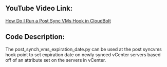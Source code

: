 ## YouTube Video Link:

[How Do I Run a Post Sync VMs Hook in CloudBolt](https://www.youtube.com/watch?v=cLFWfntRN_A&list=PLGLC4DTwkytPhA7366eQ-xvWMVlf962Nk&index=4&ab_channel=CloudBoltSoftware)

## Code Description:
The post_synch_vms_expiration_date.py can be used at the post syncvms hook point to set expiration date on newly synced vCenter servers based off of an attribute set on the servers in vCenter. 
